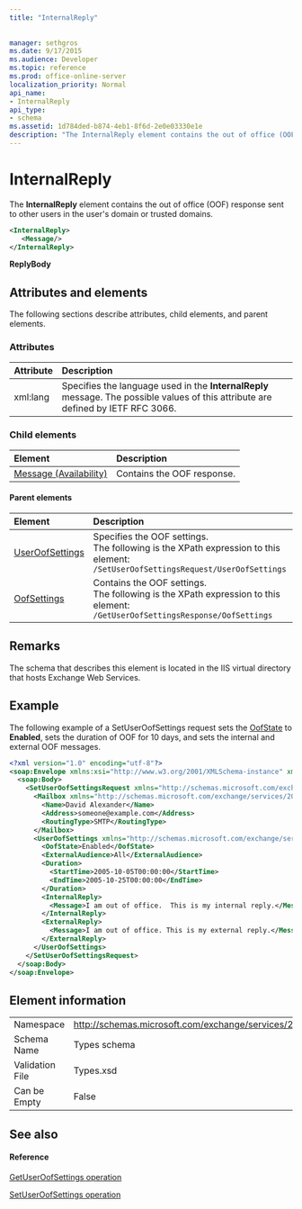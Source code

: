 ```yaml
---
title: "InternalReply"
 
 
manager: sethgros
ms.date: 9/17/2015
ms.audience: Developer
ms.topic: reference
ms.prod: office-online-server
localization_priority: Normal
api_name:
- InternalReply
api_type:
- schema
ms.assetid: 1d784ded-b874-4eb1-8f6d-2e0e03330e1e
description: "The InternalReply element contains the out of office (OOF) response sent to other users in the user's domain or trusted domains."
---
```


# InternalReply

The **InternalReply** element contains the out of office (OOF) response sent to other users in the user's domain or trusted domains. 
  
```XML
<InternalReply>
   <Message/> 
</InternalReply>
```

 **ReplyBody**
## Attributes and elements

The following sections describe attributes, child elements, and parent elements.
  
### Attributes

|**Attribute**|**Description**|
|:-----|:-----|
|xml:lang  <br/> |Specifies the language used in the **InternalReply** message. The possible values of this attribute are defined by IETF RFC 3066.  <br/> |
   
### Child elements

|**Element**|**Description**|
|:-----|:-----|
|[Message (Availability)](message-availability.md) <br/> |Contains the OOF response.  <br/> |
   
#### Parent elements

|**Element**|**Description**|
|:-----|:-----|
|[UserOofSettings](useroofsettings.md) <br/> |Specifies the OOF settings.  <br/> The following is the XPath expression to this element:  <br/>  `/SetUserOofSettingsRequest/UserOofSettings` <br/> |
|[OofSettings](oofsettings.md) <br/> |Contains the OOF settings.  <br/> The following is the XPath expression to this element:  <br/>  `/GetUserOofSettingsResponse/OofSettings` <br/> |
   
## Remarks

The schema that describes this element is located in the IIS virtual directory that hosts Exchange Web Services.
  
## Example

The following example of a SetUserOofSettings request sets the [OofState](oofstate.md) to **Enabled**, sets the duration of OOF for 10 days, and sets the internal and external OOF messages.
  
```XML
<?xml version="1.0" encoding="utf-8"?>
<soap:Envelope xmlns:xsi="http://www.w3.org/2001/XMLSchema-instance" xmlns:xsd="http://www.w3.org/2001/XMLSchema" xmlns:soap="http://schemas.xmlsoap.org/soap/envelope/">
  <soap:Body>
    <SetUserOofSettingsRequest xmlns="http://schemas.microsoft.com/exchange/services/2006/messages">
      <Mailbox xmlns="http://schemas.microsoft.com/exchange/services/2006/types">
        <Name>David Alexander</Name>
        <Address>someone@example.com</Address>
        <RoutingType>SMTP</RoutingType>
      </Mailbox>
      <UserOofSettings xmlns="http://schemas.microsoft.com/exchange/services/2006/types">
        <OofState>Enabled</OofState>
        <ExternalAudience>All</ExternalAudience>
        <Duration>
          <StartTime>2005-10-05T00:00:00</StartTime>
          <EndTime>2005-10-25T00:00:00</EndTime>
        </Duration>
        <InternalReply>
          <Message>I am out of office.  This is my internal reply.</Message>
        </InternalReply>
        <ExternalReply>
          <Message>I am out of office. This is my external reply.</Message>
        </ExternalReply>
      </UserOofSettings>
    </SetUserOofSettingsRequest>
  </soap:Body>
</soap:Envelope>
```

## Element information

|||
|:-----|:-----|
|Namespace  <br/> |http://schemas.microsoft.com/exchange/services/2006/types  <br/> |
|Schema Name  <br/> |Types schema  <br/> |
|Validation File  <br/> |Types.xsd  <br/> |
|Can be Empty  <br/> |False  <br/> |
   
## See also

#### Reference

[GetUserOofSettings operation](getuseroofsettings-operation.md)
  
[SetUserOofSettings operation](setuseroofsettings-operation.md)

